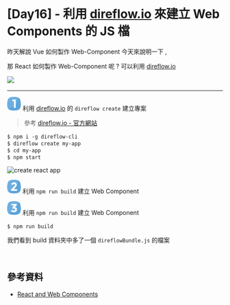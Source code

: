 # [Day16] - 利用 [direflow.io](https://github.com/Silind-Software/direflow) 來建立 Web Components 的 JS 檔

昨天解說 Vue 如何製作 Web-Component 今天來說明一下 , 

那 React 如何製作 Web-Component 呢 ? 可以利用 [direflow.io](https://github.com/Silind-Software/direflow)

![](https://camo.githubusercontent.com/5c2cbc9bda1c32e225f6487093d5b923e67663d62d0892508439cb3580f18d44/68747470733a2f2f73696c696e642d73332e73332e65752d776573742d322e616d617a6f6e6177732e636f6d2f64697265666c6f772f64697265666c6f772d636f6d706f6e656e742d6e65772d626173652e706e67)

----

![one](https://raw.githubusercontent.com/andrew781026/ithome_ironman_2021/master/day-06/number-icon/one.png) 利用 [direflow.io](https://github.com/Silind-Software/direflow) 的 `direflow create` 建立專案 

> 參考 [direflow.io - 官方網站](https://direflow.io/get-started)

```shell script
$ npm i -g direflow-cli
$ direflow create my-app
$ cd my-app
$ npm start
```

![create react app](https://miro.medium.com/max/700/1*BarMohttHm6rUB4NiiTsVg.gif)

![two](https://raw.githubusercontent.com/andrew781026/ithome_ironman_2021/master/day-06/number-icon/two.png) 利用 `npm run build` 建立 Web Component



![three](https://raw.githubusercontent.com/andrew781026/ithome_ironman_2021/master/day-06/number-icon/three.png) 利用 `npm run build` 建立 Web Component

```shell script
$ npm run build
```

我們看到 build 資料夾中多了一個 `direflowBundle.js` 的檔案

![]()



## 參考資料 

- [React and Web Components](https://itnext.io/react-and-web-components-3e0fca98a593)
